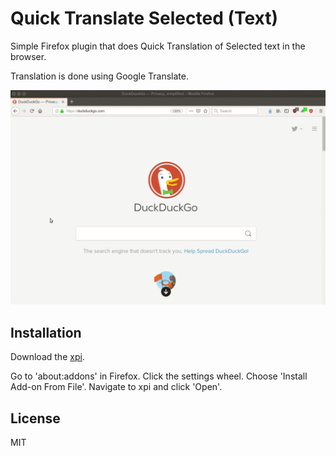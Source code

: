 # Quick Translate Selected (Text)

Simple Firefox plugin that does Quick Translation of Selected text in the browser.

Translation is done using Google Translate.

<img src="quick-translate-selected.gif">

## Installation

Download the [xpi](https://github.com/ikanher/quick-translate-selected/blob/master/quick_translate_selected-0.1-fx.xpi?raw=true).

Go to 'about:addons' in Firefox. Click the settings wheel. Choose 'Install Add-on From File'. Navigate to xpi and click 'Open'.

## License

MIT
